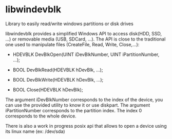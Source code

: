 # libwindevblk
Library to easily read/write windows partitions or disk drives

libwindevblk provides a simplified Windows API to access disk(HDD, SSD, ...) or removable media (USB, SDCard, ...).
The API is close to the traditional one used to manipulate files (CreateFile, Read, Write, Close,...):

* HDEVBLK DevBlkOpen(UINT iDevBlkNumber, UINT iPartitionNumber, ...);

* BOOL DevBlkRead(HDEVBLK hDevBlk, ...);

* BOOL DevBlkWrite(HDEVBLK hDevBlk, ...);

* BOOL Close(HDEVBLK hDevBlk);


The argument iDevBlkNumber corresponds to the index of the device, you can use the provided utility to know it or use diskpart.
The argument iPartitionNumber corresponds to the partition index. The index 0 corresponds to the whole device.


There is also a work in progress posix api that allows to open a device using its linux name (ex: /dev/sda)
